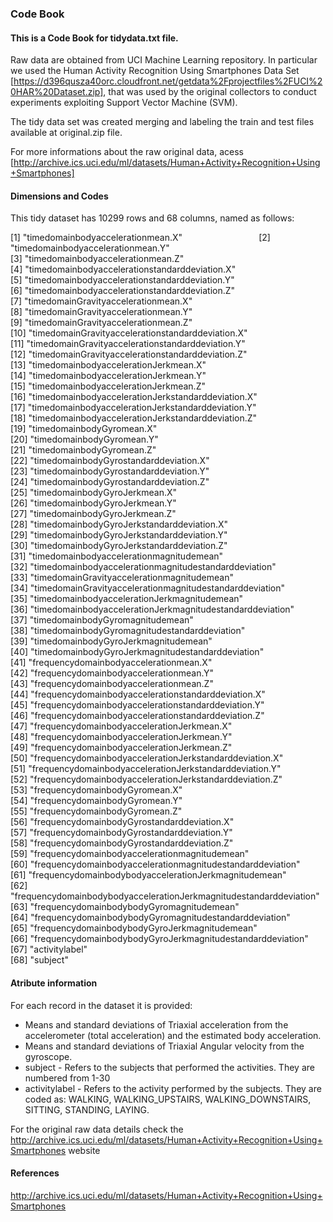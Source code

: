### Code Book
#### This is a Code Book for tidydata.txt file.

Raw data are obtained from UCI Machine Learning repository. In particular we used the Human Activity Recognition Using Smartphones Data Set [https://d396qusza40orc.cloudfront.net/getdata%2Fprojectfiles%2FUCI%20HAR%20Dataset.zip], that was used by the original collectors to conduct experiments exploiting Support Vector Machine (SVM).

The tidy data set was created merging and labeling the train and test files available at original.zip file. 

For more informations about the raw original data, acess 
[http://archive.ics.uci.edu/ml/datasets/Human+Activity+Recognition+Using+Smartphones]

#### Dimensions and Codes
This tidy dataset has 10299 rows and 68 columns, named as follows:

 [1] "timedomainbodyaccelerationmean.X"                                
 [2] "timedomainbodyaccelerationmean.Y"                             
 [3] "timedomainbodyaccelerationmean.Z"                                 
 [4] "timedomainbodyaccelerationstandarddeviation.X"                    
 [5] "timedomainbodyaccelerationstandarddeviation.Y"                    
 [6] "timedomainbodyaccelerationstandarddeviation.Z"                    
 [7] "timedomainGravityaccelerationmean.X"                              
 [8] "timedomainGravityaccelerationmean.Y"                              
 [9] "timedomainGravityaccelerationmean.Z"                              
[10] "timedomainGravityaccelerationstandarddeviation.X"                 
[11] "timedomainGravityaccelerationstandarddeviation.Y"                 
[12] "timedomainGravityaccelerationstandarddeviation.Z"                 
[13] "timedomainbodyaccelerationJerkmean.X"                             
[14] "timedomainbodyaccelerationJerkmean.Y"                             
[15] "timedomainbodyaccelerationJerkmean.Z"                             
[16] "timedomainbodyaccelerationJerkstandarddeviation.X"                
[17] "timedomainbodyaccelerationJerkstandarddeviation.Y"                
[18] "timedomainbodyaccelerationJerkstandarddeviation.Z"                
[19] "timedomainbodyGyromean.X"                                         
[20] "timedomainbodyGyromean.Y"                                         
[21] "timedomainbodyGyromean.Z"                                         
[22] "timedomainbodyGyrostandarddeviation.X"                            
[23] "timedomainbodyGyrostandarddeviation.Y"                            
[24] "timedomainbodyGyrostandarddeviation.Z"                            
[25] "timedomainbodyGyroJerkmean.X"                                     
[26] "timedomainbodyGyroJerkmean.Y"                                     
[27] "timedomainbodyGyroJerkmean.Z"                                     
[28] "timedomainbodyGyroJerkstandarddeviation.X"                        
[29] "timedomainbodyGyroJerkstandarddeviation.Y"                        
[30] "timedomainbodyGyroJerkstandarddeviation.Z"                        
[31] "timedomainbodyaccelerationmagnitudemean"                          
[32] "timedomainbodyaccelerationmagnitudestandarddeviation"             
[33] "timedomainGravityaccelerationmagnitudemean"                       
[34] "timedomainGravityaccelerationmagnitudestandarddeviation"          
[35] "timedomainbodyaccelerationJerkmagnitudemean"                      
[36] "timedomainbodyaccelerationJerkmagnitudestandarddeviation"         
[37] "timedomainbodyGyromagnitudemean"                                  
[38] "timedomainbodyGyromagnitudestandarddeviation"                     
[39] "timedomainbodyGyroJerkmagnitudemean"                              
[40] "timedomainbodyGyroJerkmagnitudestandarddeviation"                 
[41] "frequencydomainbodyaccelerationmean.X"                            
[42] "frequencydomainbodyaccelerationmean.Y"                            
[43] "frequencydomainbodyaccelerationmean.Z"                            
[44] "frequencydomainbodyaccelerationstandarddeviation.X"               
[45] "frequencydomainbodyaccelerationstandarddeviation.Y"               
[46] "frequencydomainbodyaccelerationstandarddeviation.Z"               
[47] "frequencydomainbodyaccelerationJerkmean.X"                        
[48] "frequencydomainbodyaccelerationJerkmean.Y"                        
[49] "frequencydomainbodyaccelerationJerkmean.Z"                        
[50] "frequencydomainbodyaccelerationJerkstandarddeviation.X"           
[51] "frequencydomainbodyaccelerationJerkstandarddeviation.Y"           
[52] "frequencydomainbodyaccelerationJerkstandarddeviation.Z"           
[53] "frequencydomainbodyGyromean.X"                                    
[54] "frequencydomainbodyGyromean.Y"                                    
[55] "frequencydomainbodyGyromean.Z"                                    
[56] "frequencydomainbodyGyrostandarddeviation.X"                       
[57] "frequencydomainbodyGyrostandarddeviation.Y"                       
[58] "frequencydomainbodyGyrostandarddeviation.Z"                       
[59] "frequencydomainbodyaccelerationmagnitudemean"                     
[60] "frequencydomainbodyaccelerationmagnitudestandarddeviation"        
[61] "frequencydomainbodybodyaccelerationJerkmagnitudemean"             
[62] "frequencydomainbodybodyaccelerationJerkmagnitudestandarddeviation"
[63] "frequencydomainbodybodyGyromagnitudemean"                         
[64] "frequencydomainbodybodyGyromagnitudestandarddeviation"            
[65] "frequencydomainbodybodyGyroJerkmagnitudemean"                     
[66] "frequencydomainbodybodyGyroJerkmagnitudestandarddeviation"        
[67] "activitylabel"                                                    
[68] "subject"  

#### Atribute information

For each record in the dataset it is provided: 
- Means and standard deviations of Triaxial acceleration from the accelerometer (total acceleration) and the estimated body acceleration. 
- Means and standard deviations of Triaxial Angular velocity from the gyroscope. 
- subject - Refers to the subjects that performed the activities. They are numbered from 1-30
- activitylabel - Refers to the activity performed by the subjects. They are coded as:  WALKING, WALKING_UPSTAIRS, WALKING_DOWNSTAIRS, SITTING, STANDING, LAYING.

For the original raw data details check the http://archive.ics.uci.edu/ml/datasets/Human+Activity+Recognition+Using+Smartphones website

#### References

http://archive.ics.uci.edu/ml/datasets/Human+Activity+Recognition+Using+Smartphones
